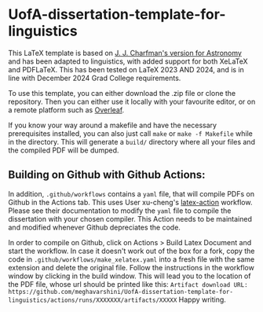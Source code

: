 # UofA-dissertation-template-for-linguistics
This LaTeX template is based on [J. J. Charfman's version for Astronomy](https://da.overleaf.com/latex/templates/university-of-arizona-astronomy-thesis-template/tsfqcgnfmjcx) and has been adapted to linguistics, with added support for both XeLaTeX and PDFLaTeX. This has been tested on LaTeX 2023 AND 2024, and is in line with December 2024 Grad College requirements.

To use this template, you can either download the .zip file or clone the repository. Then you can either use it locally with your favourite editor, or on a remote platform such as [Overleaf](https://www.overleaf.com/).

If you know your way around a makefile and have the necessary prerequisites installed, you can also just call `make` or `make -f Makefile` while in the directory. This will generate a `build/` directory where all your files and the compiled PDF will be dumped.


## Building on Github with Github Actions:
In addition, `.github/workflows` contains a `yaml` file, that will compile PDFs on Github in the Actions tab. This uses User xu-cheng's
 [latex-action](https://github.com/xu-cheng/latex-action) workflow. Please see their documentation to modify the `yaml` file to compile the dissertation with your chosen compiler. This Action needs to be maintained and modified whenever Github depreciates the code.

In order to compile on Github, click on Actions > Build Latex Document and start the workflow. In case it doesn't work out of the box for a fork, copy the code in `.github/workflows/make_xelatex.yaml` into a fresh file with the same extension and delete the original file. Follow the instructions in the workflow window by clicking in the build window. This will lead you to the location of the PDF file, whose url should be printed like this: `Artifact download URL: https://github.com/meghavarshini/UofA-dissertation-template-for-linguistics/actions/runs/XXXXXXX/artifacts/XXXXX`
Happy writing.
